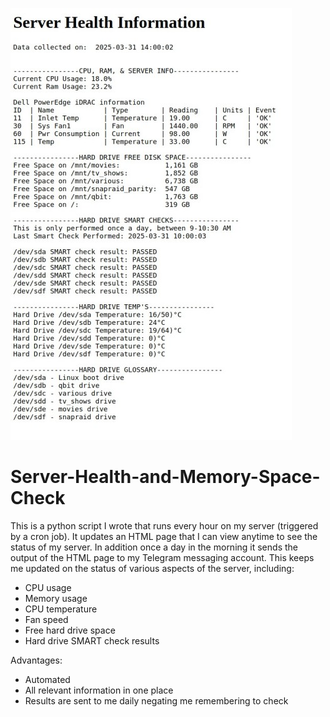 ![preview](preview.jpg)

# Server-Health-and-Memory-Space-Check

This is a python script I wrote that runs every hour on my server (triggered by a cron job).  It updates an HTML page that I can view anytime to see the status of my server.  In addition once a day in the morning it sends the output of the HTML page to my Telegram messaging account.  This keeps me updated on the status of various aspects of the server, including: 
- CPU usage
- Memory usage
- CPU temperature
- Fan speed
- Free hard drive space
- Hard drive SMART check results

Advantages:
- Automated
- All relevant information in one place
- Results are sent to me daily negating me remembering to check
